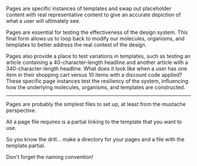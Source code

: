 
Pages are specific instances of templates and swap out placeholder content 
with real representative content to give an accurate depiction of what a user will ultimately see.

Pages are essential for testing the effectiveness of the design system. 
This final form allows us to loop back to modify our molecules, organisms, 
and templates to better address the real context of the design.

Pages also provide a place to test variations in templates, 
such as testing an article containing a 40-character-length headline and another 
article with a 340-character-length headline. What does it look like when a user has 
one item in their shopping cart versus 10 items with a discount code applied? 
These specific page instances test the resiliency of the system, 
influencing how the underlying molecules, organisms, and templates are constructed.

---

Pages are probably the simplest files to set up, at least from the mustache perspective.

All a page file requires is a partial linking to the template that you want to use.

So you know the drill... make a directory for your pages and a file with the template partial.

Don't forget the naming convention!